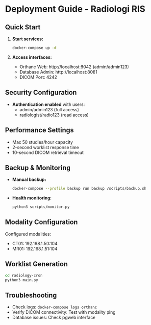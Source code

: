 # Deployment Guide - Radiologi RIS

## Quick Start

1. **Start services:**
   ```bash
   docker-compose up -d
   ```

2. **Access interfaces:**
   - Orthanc Web: http://localhost:8042 (admin/admin123)
   - Database Admin: http://localhost:8081
   - DICOM Port: 4242

## Security Configuration

- **Authentication enabled** with users:
  - admin/admin123 (full access)
  - radiologist/radio123 (read access)

## Performance Settings

- Max 50 studies/hour capacity
- 2-second worklist response time
- 10-second DICOM retrieval timeout

## Backup & Monitoring

- **Manual backup:**
  ```bash
  docker-compose --profile backup run backup /scripts/backup.sh
  ```

- **Health monitoring:**
  ```bash
  python3 scripts/monitor.py
  ```

## Modality Configuration

Configured modalities:
- CT01: 192.168.1.50:104
- MR01: 192.168.1.51:104

## Worklist Generation

```bash
cd radiology-cron
python3 main.py
```

## Troubleshooting

- Check logs: `docker-compose logs orthanc`
- Verify DICOM connectivity: Test with modality ping
- Database issues: Check pgweb interface

